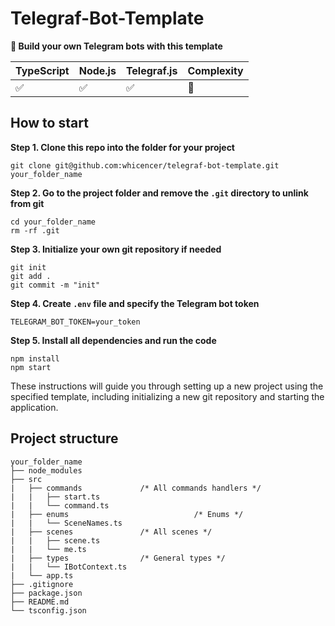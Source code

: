 # Telegraf-Bot-Template

**🤖 Build your own Telegram bots with this template**

| TypeScript | Node.js | Telegraf.js | Complexity |
|------------|---------| ----------- | ---------- |
|     ✅     |   ✅    |     ✅      |     🚫     |


## How to start
**Step 1. Clone this repo into the folder for your project**

    git clone git@github.com:whicencer/telegraf-bot-template.git your_folder_name
**Step 2. Go to the project folder and remove the `.git` directory to unlink from git**
```
cd your_folder_name
rm -rf .git
```
**Step 3. Initialize your own git repository if needed**
```
git init
git add .
git commit -m "init"
```
**Step 4. Create `.env` file and specify the Telegram bot token**
```
TELEGRAM_BOT_TOKEN=your_token
```
**Step 5. Install all dependencies and run the code**
```
npm install
npm start
```
These instructions will guide you through setting up a new project using the specified template, including initializing a new git repository and starting the application.
## Project structure

```
your_folder_name
├── node_modules
├── src
|   ├── commands			 /* All commands handlers */
|   |	├── start.ts
|   |	└── command.ts
|   ├── enums                            /* Enums */
|   |	└── SceneNames.ts
|   ├── scenes				 /* All scenes */
|   |	├── scene.ts
|   |	└── me.ts
|   ├── types				 /* General types */
|   |	└── IBotContext.ts
|   └── app.ts
├── .gitignore
├── package.json
├── README.md
└── tsconfig.json

```
